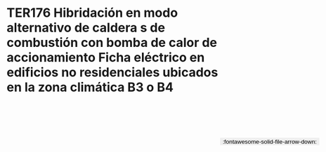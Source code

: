 
# TER176  Hibridación en modo alternativo de caldera s de combustión con bomba de calor de accionamiento Ficha eléctrico en edificios no residenciales ubicados en la zona climática B3 o B4

<a href='../TER176  Hibridación en modo alternativo de caldera s de combustión con bomba de calor de accionamiento Ficha eléctrico en edificios no residenciales ubicados en la zona climática B3 o B4.pdf' download>
<button class='md-button -primary' 
id='download-btn' style="position: fixed; top: 10%; right: 20px; 
        transform: translateY(-50%); z-index: 1000;  border: none; ">
:fontawesome-solid-file-arrow-down: 
</button>
</a>

<div 
    id='../TER176  Hibridación en modo alternativo de caldera s de combustión con bomba de calor de accionamiento Ficha eléctrico en edificios no residenciales ubicados en la zona climática B3 o B4.pdf' 
    data-pdf-url='../TER176  Hibridación en modo alternativo de caldera s de combustión con bomba de calor de accionamiento Ficha eléctrico en edificios no residenciales ubicados en la zona climática B3 o B4.pdf'
    style=' width: 100%; height: auto;overflow: auto;'>
</div>

